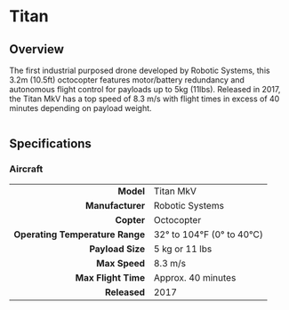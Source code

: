 # Titan

## Overview

The first industrial purposed drone developed by Robotic Systems, this 3.2m (10.5ft) octocopter features motor/battery redundancy and autonomous flight control for payloads up to 5kg (11lbs).  Released in 2017, the Titan MkV has a top speed of 8.3 m/s with flight times in excess of 40 minutes depending on payload weight.

<figure><img src="../../../.gitbook/assets/image (97).png" alt=""><figcaption></figcaption></figure>

## Specifications

### Aircraft

|                                 |                         |
| ------------------------------: | ----------------------- |
|                       **Model** | Titan MkV               |
|                **Manufacturer** | Robotic Systems         |
|                      **Copter** | Octocopter              |
| **Operating Temperature Range** | 32° to 104℉ (0° to 40℃) |
|                **Payload Size** | 5 kg or 11 lbs          |
|                   **Max Speed** | 8.3 m/s                 |
|             **Max Flight Time** | Approx. 40 minutes      |
|                    **Released** | 2017                    |
